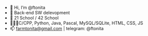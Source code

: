 - 👋 Hi, I’m @ftonita
- 👀 Back-end SW delevopment
- 🌱 21 School / 42 School
- 👨🏻‍💻C/CPP, Python, Java, Pascal, MySQL/SQLite, HTML, CSS, JS
- 📫 farmtonita@gmail.com | telegram: @ftonita

<!---
ftonita/ftonita is a ✨ special ✨ repository because its `README.md` (this file) appears on your GitHub profile.
You can click the Preview link to take a look at your changes.
--->
